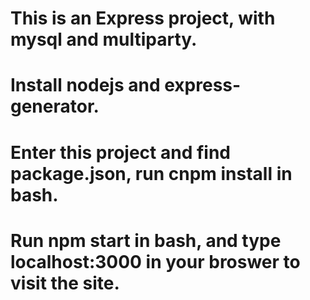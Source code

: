 # This is an Express project, with mysql and multiparty.
# Install nodejs and express-generator.
# Enter this project and find package.json, run cnpm install in bash.
# Run npm start in bash, and type localhost:3000 in your broswer to visit the site.
